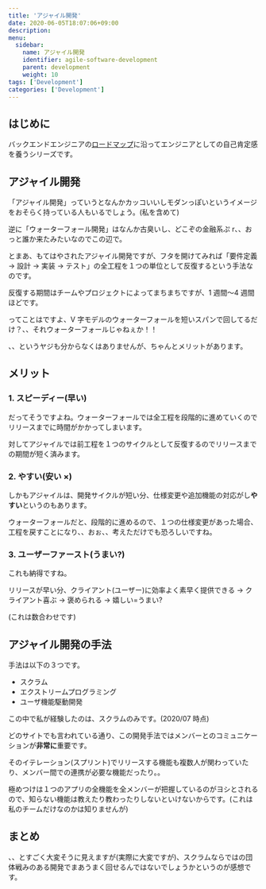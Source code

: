 ```yaml
---
title: 'アジャイル開発'
date: 2020-06-05T18:07:06+09:00
description:
menu:
  sidebar:
    name: アジャイル開発
    identifier: agile-software-development
    parent: development
    weight: 10
tags: ['Development']
categories: ['Development']
---
```


## はじめに

バックエンドエンジニアの[ロードマップ][ロードマップ]に沿ってエンジニアとしての自己肯定感を養うシリーズです。

## アジャイル開発

「アジャイル開発」っていうとなんかカッコいいしモダンっぽいというイメージをおそらく持っている人もいるでしょう。(私を含めて)

逆に「ウォーターフォール開発」はなんか古臭いし、どこぞの金融系ぷ r、、おっと誰か来たみたいなのでこの辺で。

とまあ、もてはやされたアジャイル開発ですが、フタを開けてみれば「要件定義 → 設計 → 実装 → テスト」の全工程を１つの単位として反復するという手法なのです。

反復する期間はチームやプロジェクトによってまちまちですが、1 週間〜4 週間ほどです。

ってことはですよ、V 字モデルのウォーターフォールを短いスパンで回してるだけ？、、それウォーターフォールじゃねぇか！！

、、というヤジも分からなくはありませんが、ちゃんとメリットがあります。

## メリット

### 1. スピーディー(早い)

だってそうですよね。ウォーターフォールでは全工程を段階的に進めていくのでリリースまでに時間がかかってしまいます。

対してアジャイルでは前工程を１つのサイクルとして反復するのでリリースまでの期間が短く済みます。

### 2. やすい(安い ×)

しかもアジャイルは、開発サイクルが短い分、仕様変更や追加機能の対応がし**やすい**というのもあります。

ウォーターフォールだと、段階的に進めるので、１つの仕様変更があった場合、工程を戻すことになり、、おぉ、、考えただけでも恐ろしいですね。

### 3. ユーザーファースト(うまい?)

これも納得ですね。

リリースが早い分、クライアント(ユーザー)に効率よく素早く提供できる → クライアント喜ぶ → 褒められる → 嬉しい=うまい?

(これは数合わせです)

## アジャイル開発の手法

手法は以下の３つです。

- スクラム
- エクストリームプログラミング
- ユーザ機能駆動開発

この中で私が経験したのは、スクラムのみです。(2020/07 時点)

どのサイトでも言われている通り、この開発手法ではメンバーとのコミュニケーションが**非常に**重要です。

そのイテレーション(スプリント)でリリースする機能も複数人が関わっていたり、メンバー間での連携が必要な機能だったり。。

極めつけは１つのアプリの全機能を全メンバーが把握しているのがヨシとされるので、知らない機能は教えたり教わったりしないといけないからです。(これは私のチームだけなのかは知りませんが)

## まとめ

、、とすごく大変そうに見えますが(実際に大変ですが)、スクラムならではの団体戦みのある開発でまあうまく回せるんではないでしょうかというのが感想です。

[ロードマップ]: https://github.com/kamranahmedse/developer-roadmap#back-end-roadmap
